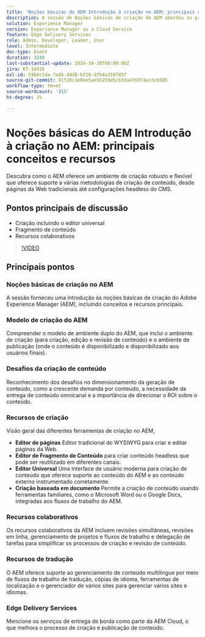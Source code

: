 ```yaml
---
title: 'Noções básicas do AEM Introdução à criação no AEM: principais conceitos e recursos'
description: A sessão de Noções básicas de criação do AEM abordou os principais conceitos, o modelo de ambiente duplo, os desafios de criação de conteúdo, as ferramentas de criação, os recursos de colaboração e tradução e os serviços de entrega de borda.
solution: Experience Manager
version: Experience Manager as a Cloud Service
feature: Edge Delivery Services
role: Admin, Developer, Leader, User
level: Intermediate
doc-type: Event
duration: 3248
last-substantial-update: 2024-10-30T00:00:00Z
jira: KT-16416
exl-id: 5966c14a-7adb-48d8-bf20-9fb4a350745f
source-git-commit: 91f20c3e9ee5ae5b259d5cb3da476974acdc6585
workflow-type: tm+mt
source-wordcount: '315'
ht-degree: 1%

---
```


# Noções básicas do AEM Introdução à criação no AEM: principais conceitos e recursos

Descubra como o AEM oferece um ambiente de criação robusto e flexível que oferece suporte a várias metodologias de criação de conteúdo, desde páginas da Web tradicionais até configurações headless do CMS.

## Pontos principais de discussão

* Criação incluindo o editor universal
* Fragmento de conteúdo
* Recursos colaborativos

>[!VIDEO](https://video.tv.adobe.com/v/3435747/?learn=on)

## Principais pontos

### Noções básicas de criação no AEM

A sessão forneceu uma introdução às noções básicas de criação do Adobe Experience Manager (AEM), incluindo conceitos e recursos principais.

### Modelo de criação do AEM

Compreender o modelo de ambiente duplo do AEM, que inclui o ambiente de criação (para criação, edição e revisão de conteúdo) e o ambiente de publicação (onde o conteúdo é disponibilizado e disponibilizado aos usuários finais).

### Desafios da criação de conteúdo

Reconhecimento dos desafios no dimensionamento da geração de conteúdo, como a crescente demanda por conteúdo, a necessidade da entrega de conteúdo omnicanal e a importância de direcionar o ROI sobre o conteúdo. &#x200B;

### Recursos de criação

Visão geral das diferentes ferramentas de criação no AEM,

* **Editor de páginas** Editor tradicional do WYSIWYG para criar e editar páginas da Web. &#x200B;
* **Editor de Fragmento de Conteúdo** para criar conteúdo headless que pode ser reutilizado em diferentes canais. &#x200B;
* **Editor Universal** Uma interface de usuário moderna para criação de conteúdo que oferece suporte ao conteúdo do AEM e ao conteúdo externo instrumentado corretamente. &#x200B;
* **Criação baseada em documento** Permite a criação de conteúdo usando ferramentas familiares, como o Microsoft Word ou o Google Docs, integradas aos fluxos de trabalho do AEM. &#x200B;

### Recursos colaborativos

Os recursos colaborativos da AEM incluem revisões simultâneas, revisões em linha, gerenciamento de projetos e fluxos de trabalho e delegação de tarefas para simplificar os processos de criação e revisão de conteúdo.

### Recursos de tradução

O AEM oferece suporte ao gerenciamento de conteúdo multilíngue por meio de fluxos de trabalho de tradução, cópias de idioma, ferramentas de localização e o gerenciador de vários sites para gerenciar vários sites e idiomas.

### Edge Delivery Services

Mencione os serviços de entrega de borda como parte da AEM Cloud, o que melhora o processo de criação e publicação de conteúdo.
